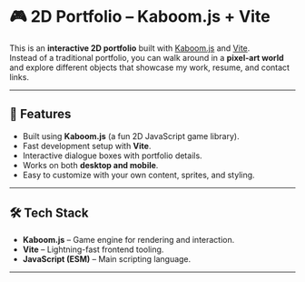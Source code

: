 # 🎮 2D Portfolio – Kaboom.js + Vite

This is an **interactive 2D portfolio** built with [Kaboom.js](https://kaboomjs.com/) and [Vite](https://vitejs.dev/).  
Instead of a traditional portfolio, you can walk around in a **pixel-art world** and explore different objects that showcase my work, resume, and contact links.  

---

## 🚀 Features
- Built using **Kaboom.js** (a fun 2D JavaScript game library).
- Fast development setup with **Vite**.
- Interactive dialogue boxes with portfolio details.
- Works on both **desktop and mobile**.
- Easy to customize with your own content, sprites, and styling.

---

## 🛠️ Tech Stack
- **Kaboom.js** – Game engine for rendering and interaction.
- **Vite** – Lightning-fast frontend tooling.
- **JavaScript (ESM)** – Main scripting language.

---
